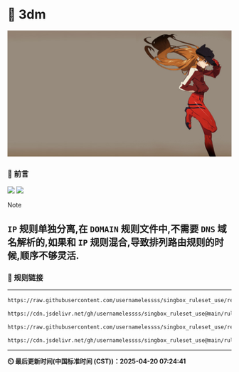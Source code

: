 
# 🧸 3dm
![](https://raw.githubusercontent.com/usernamelessss/picture-bed/main/images/202504042256831.jpg)
### 📣 前言
![](https://shields.io/badge/-移除重复规则-ff69b4) ![](https://shields.io/badge/-IP&nbsp;规则单独存放不与&nbsp;DOMAIN&nbsp;等混合-green)
> [!NOTE]
**`IP` 规则单独分离,在 `DOMAIN` 规则文件中,不需要 `DNS` 域名解析的,如果和 `IP` 规则混合,导致排列路由规则的时候,顺序不够灵活.**
---

###  🔗 规则链接
---

```url
https://raw.githubusercontent.com/usernamelessss/singbox_ruleset_use/refs/heads/main/rule/3dm/3dm_No_IP.json
```

```url
https://cdn.jsdelivr.net/gh/usernamelessss/singbox_ruleset_use@main/rule/3dm/3dm_No_IP.json
```

```url
https://raw.githubusercontent.com/usernamelessss/singbox_ruleset_use/refs/heads/main/rule/3dm/3dm_No_IP.srs
```

```url
https://cdn.jsdelivr.net/gh/usernamelessss/singbox_ruleset_use@main/rule/3dm/3dm_No_IP.srs
```

---
**⏲️ 最后更新时间(中国标准时间 (CST))：2025-04-20 07:24:41**